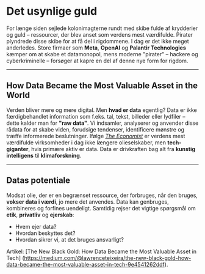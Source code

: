 # Det usynlige guld

For længe siden sejlede kolonimagterne rundt med skibe fulde af krydderier og guld – ressourcer, der blev anset som verdens mest værdifulde. Pirater plyndrede disse skibe for at få del i rigdommene. I dag er det ikke meget anderledes. Store firmaer som **Meta**, **OpenAI** og **Palantir Technologies** kæmper om at skabe et datamonopol, mens moderne "pirater" – hackere og cyberkriminelle – forsøger at kapre en del af denne nye form for rigdom.

---

## How Data Became the Most Valuable Asset in the World

Verden bliver mere og mere digital. Men **hvad er data** egentlig?
Data er ikke færdigbehandlet information som f.eks. tal, tekst, billeder eller lydfiler – dette kalder man for **"raw data"**. Vi indsamler, analyserer og anvender disse rådata for at skabe viden, forudsige tendenser, identificere mønstre og træffe informerede beslutninger.
Ifølge [*The Economist*](https://www.economist.com/) er verdens mest værdifulde virksomheder i dag ikke længere olieselskaber, men **tech-giganter**, hvis primære aktiv er data. Data er drivkraften bag alt fra **kunstig intelligens** til **klimaforskning**.

---

## Datas potentiale

Modsat olie, der er en begrænset ressource, der forbruges, når den bruges, **vokser data i værdi**, jo mere det anvendes. Data kan genbruges, kombineres og forfines uendeligt. Samtidig rejser det vigtige spørgsmål om **etik**, **privatliv** og **ejerskab**:
- Hvem ejer data?
- Hvordan beskyttes det?
- Hvordan sikrer vi, at det bruges ansvarligt?

Artikel:
[The New Black Gold: How Data Became the Most Valuable Asset in Tech]
(https://medium.com/@lawrenceteixeira/the-new-black-gold-how-data-became-the-most-valuable-asset-in-tech-9e4541262ddf).
